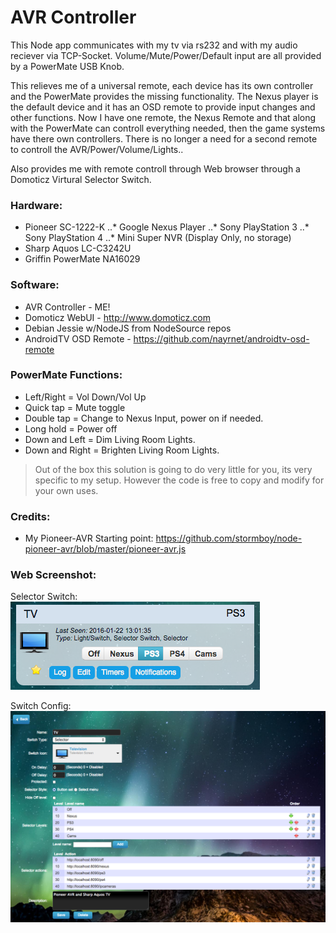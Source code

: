 # AVR Controller

This Node app communicates with my tv via rs232 and with my audio reciever via TCP-Socket. Volume/Mute/Power/Default input are all provided by a PowerMate USB Knob.

This relieves me of a universal remote, each device has its own controller and the PowerMate provides the missing functionality. The Nexus player is the default device and it has an OSD remote to provide input changes and other functions.
Now I have one remote, the Nexus Remote and that along with the PowerMate can controll everything needed, then the game systems have there own controllers. There is no longer a need for a second remote to controll the AVR/Power/Volume/Lights..

Also provides me with remote controll through Web browser through a Domoticz Virtural Selector Switch.

### Hardware:
* Pioneer SC-1222-K
..* Google Nexus Player
..* Sony PlayStation 3
..* Sony PlayStation 4
..* Mini Super NVR (Display Only, no storage)
* Sharp Aquos LC-C3242U
* Griffin PowerMate NA16029

### Software:
* AVR Controller - ME!
* Domoticz WebUI - http://www.domoticz.com
* Debian Jessie w/NodeJS from NodeSource repos
* AndroidTV OSD Remote - https://github.com/nayrnet/androidtv-osd-remote

### PowerMate Functions: 
* Left/Right = Vol Down/Vol Up
* Quick tap = Mute toggle
* Double tap = Change to Nexus Input, power on if needed.
* Long hold = Power off
* Down and Left = Dim Living Room Lights.
* Down and Right = Brighten Living Room Lights.

> Out of the box this solution is going to do very little for you, its very specific to my setup. However the code is free to copy and modify for your own uses.

### Credits:
* My Pioneer-AVR Starting point: https://github.com/stormboy/node-pioneer-avr/blob/master/pioneer-avr.js

### Web Screenshot:
Selector Switch:
![Domoticz Selector Switch](screenshot-button.png)

Switch Config:
![Domoticz Switch Config](screenshot-config.png)

